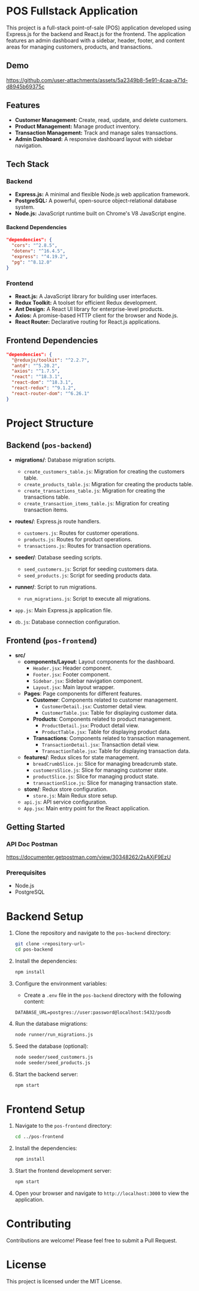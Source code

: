 # POS Fullstack Application

This project is a full-stack point-of-sale (POS) application developed using Express.js for the backend and React.js for the frontend. The application features an admin dashboard with a sidebar, header, footer, and content areas for managing customers, products, and transactions.

## Demo
https://github.com/user-attachments/assets/5a2349b8-5e91-4caa-a71d-d8945b69375c

## Features

- **Customer Management:** Create, read, update, and delete customers.
- **Product Management:** Manage product inventory.
- **Transaction Management:** Track and manage sales transactions.
- **Admin Dashboard:** A responsive dashboard layout with sidebar navigation.

## Tech Stack

### Backend

- **Express.js:** A minimal and flexible Node.js web application framework.
- **PostgreSQL:** A powerful, open-source object-relational database system.
- **Node.js:** JavaScript runtime built on Chrome's V8 JavaScript engine.

#### Backend Dependencies

```json
"dependencies": {
  "cors": "^2.8.5",
  "dotenv": "^16.4.5",
  "express": "^4.19.2",
  "pg": "^8.12.0"
}
```
### Frontend

- **React.js:** A JavaScript library for building user interfaces.
- **Redux Toolkit:** A toolset for efficient Redux development.
- **Ant Design:** A React UI library for enterprise-level products.
- **Axios:** A promise-based HTTP client for the browser and Node.js.
- **React Router:** Declarative routing for React.js applications.

## Frontend Dependencies

```json
"dependencies": {
  "@reduxjs/toolkit": "^2.2.7",
  "antd": "^5.20.2",
  "axios": "^1.7.5",
  "react": "^18.3.1",
  "react-dom": "^18.3.1",
  "react-redux": "^9.1.2",
  "react-router-dom": "^6.26.1"
}
```
# Project Structure

## Backend (`pos-backend`)

- **migrations/**: Database migration scripts.
  - `create_customers_table.js`: Migration for creating the customers table.
  - `create_products_table.js`: Migration for creating the products table.
  - `create_transactions_table.js`: Migration for creating the transactions table.
  - `create_transaction_items_table.js`: Migration for creating transaction items.

- **routes/**: Express.js route handlers.
  - `customers.js`: Routes for customer operations.
  - `products.js`: Routes for product operations.
  - `transactions.js`: Routes for transaction operations.

- **seeder/**: Database seeding scripts.
  - `seed_customers.js`: Script for seeding customers data.
  - `seed_products.js`: Script for seeding products data.

- **runner/**: Script to run migrations.
  - `run_migrations.js`: Script to execute all migrations.

- `app.js`: Main Express.js application file.
- `db.js`: Database connection configuration.

## Frontend (`pos-frontend`)

- **src/**
  - **components/Layout**: Layout components for the dashboard.
    - `Header.jsx`: Header component.
    - `Footer.jsx`: Footer component.
    - `Sidebar.jsx`: Sidebar navigation component.
    - `Layout.jsx`: Main layout wrapper.
  - **Pages**: Page components for different features.
    - **Customer**: Components related to customer management.
      - `CustomerDetail.jsx`: Customer detail view.
      - `CustomerTable.jsx`: Table for displaying customer data.
    - **Products**: Components related to product management.
      - `ProductDetail.jsx`: Product detail view.
      - `ProductTable.jsx`: Table for displaying product data.
    - **Transactions**: Components related to transaction management.
      - `TransactionDetail.jsx`: Transaction detail view.
      - `TransactionTable.jsx`: Table for displaying transaction data.
  - **features/**: Redux slices for state management.
    - `breadCrumbSlice.js`: Slice for managing breadcrumb state.
    - `customersSlice.js`: Slice for managing customer state.
    - `productSlice.js`: Slice for managing product state.
    - `transactionSlice.js`: Slice for managing transaction state.
  - **store/**: Redux store configuration.
    - `store.js`: Main Redux store setup.
  - `api.js`: API service configuration.
  - `App.jsx`: Main entry point for the React application.

## Getting Started

### API Doc Postman
https://documenter.getpostman.com/view/30348262/2sAXjF9EzU

### Prerequisites

- Node.js
- PostgreSQL

# Backend Setup

1. Clone the repository and navigate to the `pos-backend` directory:

    ```bash
    git clone <repository-url>
    cd pos-backend
    ```

2. Install the dependencies:

    ```bash
    npm install
    ```

3. Configure the environment variables:

   - Create a `.env` file in the `pos-backend` directory with the following content:

    ```env
    DATABASE_URL=postgres://user:password@localhost:5432/posdb
    ```

4. Run the database migrations:

    ```bash
    node runner/run_migrations.js
    ```

5. Seed the database (optional):

    ```bash
    node seeder/seed_customers.js
    node seeder/seed_products.js
    ```

6. Start the backend server:

    ```bash
    npm start
    ```

# Frontend Setup

1. Navigate to the `pos-frontend` directory:

    ```bash
    cd ../pos-frontend
    ```

2. Install the dependencies:

    ```bash
    npm install
    ```

3. Start the frontend development server:

    ```bash
    npm start
    ```

4. Open your browser and navigate to `http://localhost:3000` to view the application.

# Contributing

Contributions are welcome! Please feel free to submit a Pull Request.

# License

This project is licensed under the MIT License.
